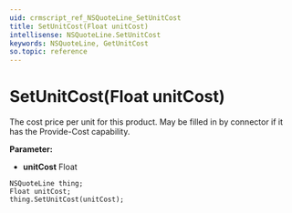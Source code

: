 ```yaml
---
uid: crmscript_ref_NSQuoteLine_SetUnitCost
title: SetUnitCost(Float unitCost)
intellisense: NSQuoteLine.SetUnitCost
keywords: NSQuoteLine, GetUnitCost
so.topic: reference
---
```


# SetUnitCost(Float unitCost)

The cost price per unit for this product. May be filled in by connector if it has the Provide-Cost capability.

**Parameter:** 
* **unitCost** Float

```crmscript
NSQuoteLine thing;
Float unitCost;
thing.SetUnitCost(unitCost);
```


